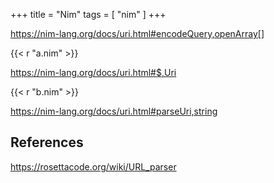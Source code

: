 +++
title = "Nim"
tags = [ "nim" ]
+++

<https://nim-lang.org/docs/uri.html#encodeQuery,openArray[]>

{{< r "a.nim" >}}

<https://nim-lang.org/docs/uri.html#$,Uri>

{{< r "b.nim" >}}

<https://nim-lang.org/docs/uri.html#parseUri,string>

## References

<https://rosettacode.org/wiki/URL_parser>
